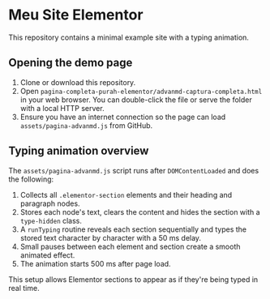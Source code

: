 # Meu Site Elementor

This repository contains a minimal example site with a typing animation.

## Opening the demo page

1. Clone or download this repository.
2. Open `pagina-completa-purah-elementor/advanmd-captura-completa.html` in your web browser. You can double-click the file or serve the folder with a local HTTP server.
3. Ensure you have an internet connection so the page can load `assets/pagina-advanmd.js` from GitHub.

## Typing animation overview

The `assets/pagina-advanmd.js` script runs after `DOMContentLoaded` and does the following:

1. Collects all `.elementor-section` elements and their heading and paragraph nodes.
2. Stores each node's text, clears the content and hides the section with a `type-hidden` class.
3. A `runTyping` routine reveals each section sequentially and types the stored text character by character with a 50&nbsp;ms delay.
4. Small pauses between each element and section create a smooth animated effect.
5. The animation starts 500&nbsp;ms after page load.

This setup allows Elementor sections to appear as if they're being typed in real time.

